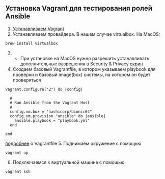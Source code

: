 ## Установка Vagrant для тестирования ролей Ansible
1. [Устанавливаем Vagrant](https://www.vagrantup.com/downloads)
2. Устанавливаем провайдера. В нашем случае virtualbox.
На MacOS:
```
brew install virtualbox
```
3. * При установке на MacOS нужно разрешить устанавливать дополнительные разрешения в Security & Privacy [скрин](https://i.stack.imgur.com/G82JQ.png)
4. Создаем базовый Vagrantfile, в котором указываем playbook для проверки и базовый image(box) системы, на котором он будет проверяться
```
Vagrant.configure("2") do |config|

  #
  # Run Ansible from the Vagrant Host
  #
  config.vm.box = "hashicorp/bionic64"
  config.vm.provision "ansible" do |ansible|
    ansible.playbook = "playbook.yml"
  end

end
```
[подробнее](https://www.vagrantup.com/docs/vagrantfile) о Vagrantfile
5. Поднимаем окружение с помощью
```
vagrant up
```
6. Подключаемся к виртуальной машине с помощью
```
vagrant ssh
```
